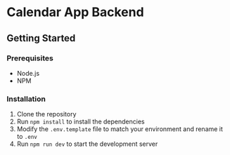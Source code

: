 # Calendar App Backend

## Getting Started

### Prerequisites

-   Node.js
-   NPM

### Installation

1. Clone the repository
2. Run `npm install` to install the dependencies
3. Modify the `.env.template` file to match your environment and rename it to `.env`
4. Run `npm run dev` to start the development server
